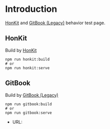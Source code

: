 # Introduction

[HonKit](https://github.com/honkit/honkit) and [GitBook (Legacy)](https://github.com/GitbookIO/gitbook) behavior test page.

## HonKit

Build by [HonKit](https://github.com/honkit/honkit)

```
npm run honkit:build
# or
npm run honkit:serve
```

## GitBook

Build by [GitBook (Legacy)](https://github.com/GitbookIO/gitbook)

```
npm run gitbook:build
# or
npm run gitbook:serve
```

- URL: 
